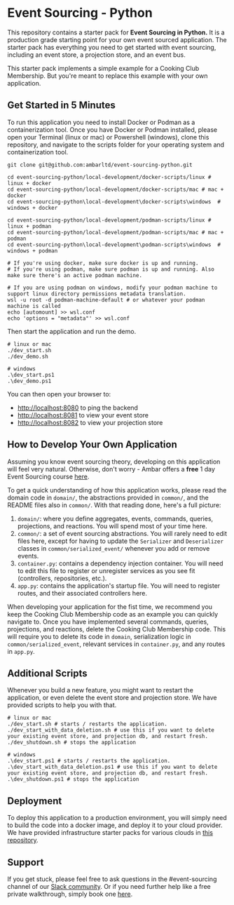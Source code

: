 # Event Sourcing - Python

This repository contains a starter pack for **Event Sourcing in Python.** It is a production grade starting point 
for your own event sourced application. The starter pack has everything you need to get started with event sourcing, 
including an event store, a projection store, and an event bus.

This starter pack implements a simple example for a Cooking Club Membership. But you're meant to replace this example
with your own application.

## Get Started in 5 Minutes

To run this application you need to install Docker or Podman as a containerization tool. 
Once you have Docker or Podman installed, please open your Terminal (linux or mac) or 
Powershell (windows), clone this repository, and navigate to the scripts folder for 
your operating system and containerization tool. 

```
git clone git@github.com:ambarltd/event-sourcing-python.git

cd event-sourcing-python/local-development/docker-scripts/linux # linux + docker
cd event-sourcing-python/local-development/docker-scripts/mac # mac + docker
cd event-sourcing-python\local-development\docker-scripts\windows  # windows + docker

cd event-sourcing-python/local-development/podman-scripts/linux # linux + podman
cd event-sourcing-python/local-development/podman-scripts/mac # mac + podman
cd event-sourcing-python\local-development\podman-scripts\windows  # windows + podman

# If you're using docker, make sure docker is up and running.
# If you're using podman, make sure podman is up and running. Also make sure there's an active podman machine.

# If you are using podman on windows, modify your podman machine to support linux directory permissions metadata translation.
wsl -u root -d podman-machine-default # or whatever your podman machine is called
echo [automount] >> wsl.conf
echo 'options = "metadata"' >> wsl.conf
```

Then start the application and run the demo.

```
# linux or mac
./dev_start.sh 
./dev_demo.sh

# windows
.\dev_start.ps1
.\dev_demo.ps1
```

You can then open your browser to:
- [http://localhost:8080](http://localhost:8080) to ping the backend
- [http://localhost:8081](http://localhost:8081) to view your event store
- [http://localhost:8082](http://localhost:8082) to view your projection store

## How to Develop Your Own Application

Assuming you know event sourcing theory, developing on this application will feel very natural. Otherwise, don't worry - Ambar offers a **free** 1 day Event Sourcing course [here](https://ambar.cloud/event-sourcing-one-day-course). 

To get a quick understanding of how this application works, please read the domain code in `domain/`, the abstractions provided in `common/`, and the README files also in `common/`. With that reading done, here's a full picture:

1. `domain/`: where you define aggregates, events, commands, queries, projections, and reactions. You will spend most of your time here.
2. `common/`: a set of event sourcing abstractions. You will rarely need to edit files here, except for having to update the `Serializer` and `Deserializer` classes in `common/serialized_event/` whenever you add or remove events.
3. `container.py`: contains a dependency injection container. You will need to edit this file to register or unregister services as you see fit (controllers, repositories, etc.). 
4. `app.py`: contains the application's startup file. You will need to register routes, and their associated controllers here.

When developing your application for the fist time, we recommend you keep the Cooking Club Membership code as an example you can quickly navigate to. Once you have implemented several commands, queries, projections, and reactions, delete the Cooking Club Membership code. This will require you to delete its code in `domain`, serialization logic in `common/serialized_event`, relevant services in `container.py`, and any routes in `app.py`.

## Additional Scripts

Whenever you build a new feature, you might want to restart the application, or even delete the event store and projection
store. We have provided scripts to help you with that.

```
# linux or mac
./dev_start.sh # starts / restarts the application.
./dev_start_with_data_deletion.sh # use this if you want to delete your existing event store, and projection db, and restart fresh.
./dev_shutdown.sh # stops the application

# windows
.\dev_start.ps1 # starts / restarts the application.
.\dev_start_with_data_deletion.ps1 # use this if you want to delete your existing event store, and projection db, and restart fresh.
.\dev_shutdown.ps1 # stops the application
```

## Deployment

To deploy this application to a production environment, you will simply need to build the code into a docker image,
and deploy it to your cloud provider. We have provided infrastructure starter packs for various clouds in [this repository](https://github.com/ambarltd/event-sourcing-cloud-starter-packs).

## Support

If you get stuck, please feel free to ask questions in the #event-sourcing channel of our [Slack community](https://www.launchpass.com/ambar). 
Or if you need further help like a free private walkthrough, simply book one [here](https://calendly.com/luis-ambar).

